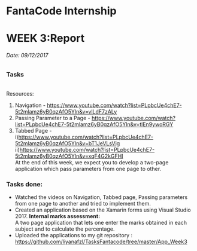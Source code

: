 # FantaCode Internship
# WEEK 3:Report 

###### Date: 09/12/2017
### Tasks
 <br>
Resources:
 
1. Navigation - https://www.youtube.com/watch?list=PLpbcUe4chE7-5t2mlamz6yB0qzAfO5Yln&v=vlLdF7zALy
1. Passing Parameter to a Page - https://www.youtube.com/watch?list=PLpbcUe4chE7-5t2mlamz6yB0qzAfO5Yln&v=tlEn9ywoRGY
1. Tabbed Page - <br>
i)https://www.youtube.com/watch?list=PLpbcUe4chE7-5t2mlamz6yB0qzAfO5Yln&v=bT1JeVLsVig
ii)https://www.youtube.com/watch?list=PLpbcUe4chE7-5t2mlamz6yB0qzAfO5Yln&v=xqF4G2kGFHI
 <br>At the end of this week, we expect you to develop a two-page application which pass parameters from one page to other.
 
 
### Tasks done: 
 


* Watched the videos on Navigation, Tabbed page, Passing parameters from one page to another and tried to implement them.
* Created an application based on the Xamarin forms using Visual Studio 2017.
	<b>Internal marks assessment:</b>
<br>A two page application that lets one enter the marks obtained in each subject   and to calculate the percentage.
* Uploaded the applications to my git repository :
https://github.com/liyanafzl/TasksFantacode/tree/master/App_Week3

 
 
 
 



